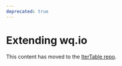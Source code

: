 ```yaml
---
deprecated: true
---
```


Extending wq.io
===============

This content has moved to the [IterTable repo](https://github.com/wq/itertable/blob/master/docs/about.md).
